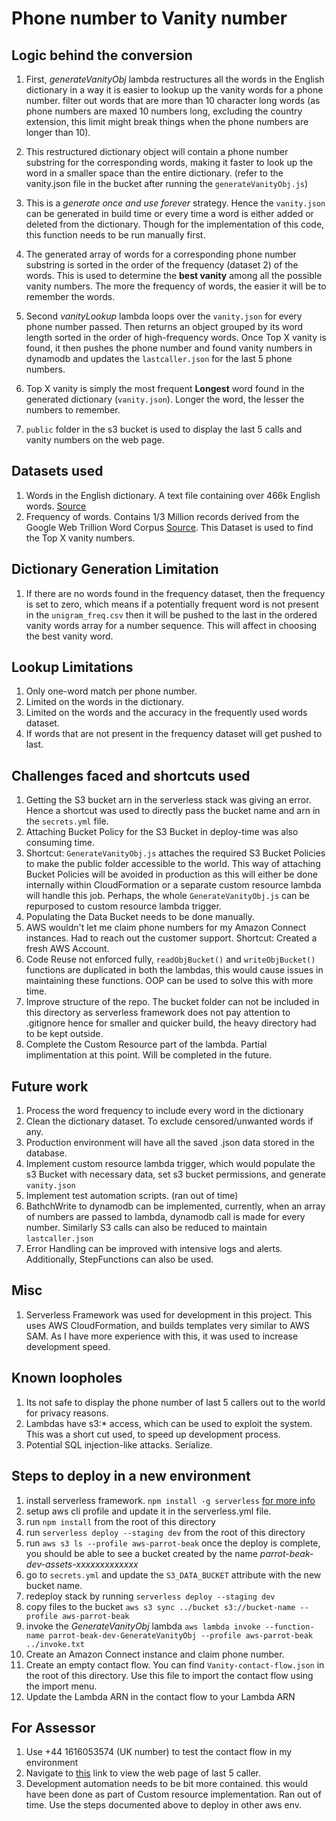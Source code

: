 # Phone number to Vanity number

## Logic behind the conversion

1. First, *generateVanityObj* lambda restructures all the words in the English dictionary in a way it is easier to lookup up the vanity words for a phone number. filter out words that are more than 10 character long words (as phone numbers are maxed 10 numbers long, excluding the country extension, this limit might break things when the phone numbers are longer than 10).

2. This restructured dictionary object will contain a phone number substring for the corresponding words, making it faster to look up the word in a smaller space than the entire dictionary. (refer to the vanity.json file in the bucket after running the `generateVanityObj.js`)

3. This is a *generate once and use forever* strategy. Hence the `vanity.json` can be generated in build time or every time a word is either added or deleted from the dictionary. Though for the implementation of this code, this function needs to be run manually first.

4. The generated array of words for a corresponding phone number substring is sorted in the order of the frequency (dataset 2) of the words. This is used to determine the **best vanity** among all the possible vanity numbers. The more the frequency of words, the easier it will be to remember the words.

5. Second *vanityLookup* lambda loops over the `vanity.json` for every phone number passed. Then returns an object grouped by its word length sorted in the order of high-frequency words. Once Top X vanity is found, it then pushes the phone number and found vanity numbers in dynamodb and updates the `lastcaller.json` for the last 5 phone numbers.  

6. Top X vanity is simply the most frequent **Longest** word found in the generated dictionary (`vanity.json`). Longer the word, the lesser the numbers to remember.

7. `public` folder in the s3 bucket is used to display the last 5 calls and vanity numbers on the web page.

## Datasets used

1. Words in the English dictionary. A text file containing over 466k English words. [Source](https://github.com/dwyl/english-words/blob/master/words_dictionary.json)
2. Frequency of words. Contains 1/3 Million records derived from the Google Web Trillion Word Corpus [Source](https://www.kaggle.com/rtatman/english-word-frequency). This Dataset is used to find the Top X vanity numbers.

## Dictionary Generation Limitation

1. If there are no words found in the frequency dataset, then the frequency is set to zero, which means if a potentially frequent word is not present in the `unigram_freq.csv` then it will be pushed to the last in the ordered vanity words array for a number sequence. This will affect in choosing the best vanity word.

## Lookup Limitations

1. Only one-word match per phone number.
2. Limited on the words in the dictionary.
3. Limited on the words and the accuracy in the frequently used words dataset.
4. If words that are not present in the frequency dataset will get pushed to last.

## Challenges faced and shortcuts used

1. Getting the S3 bucket arn in the serverless stack was giving an error. Hence a shortcut was used to directly pass the bucket name and arn in the `secrets.yml` file.
2. Attaching Bucket Policy for the S3 Bucket in deploy-time was also consuming time.
3. Shortcut: `GenerateVanityObj.js` attaches the required S3 Bucket Policies to make the public folder accessible to the world. This way of attaching Bucket Policies will be avoided in production as this will either be done internally within CloudFormation or a separate custom resource lambda will handle this job. Perhaps, the whole `GenerateVanityObj.js` can be repurposed to custom resource lambda trigger.
4. Populating the Data Bucket needs to be done manually.
5. AWS wouldn't let me claim phone numbers for my Amazon Connect instances. Had to reach out the customer support. Shortcut: Created a fresh AWS Account.
6. Code Reuse not enforced fully, `readObjBucket()` and `writeObjBucket()` functions are duplicated in both the lambdas, this would cause issues in maintaining these functions. OOP can be used to solve this with more time.
7. Improve structure of the repo. The bucket folder can not be included in this directory as serverless framework does not pay attention to .gitignore hence for smaller and quicker build, the heavy directory had to be kept outside.
8. Complete the Custom Resource part of the lambda. Partial implimentation at this point. Will be completed in the future.

## Future work

1. Process the word frequency to include every word in the dictionary
2. Clean the dictionary dataset. To exclude censored/unwanted words if any.
3. Production environment will have all the saved .json data stored in the database.
4. Implement custom resource lambda trigger, which would populate the s3 Bucket with necessary data, set s3 bucket permissions, and generate `vanity.json`
5. Implement test automation scripts. (ran out of time)
6. BathchWrite to dynamodb can be implemented, currently, when an array of numbers are passed to lambda, dynamodb call is made for every number. Similarly S3 calls can also be reduced to maintain `lastcaller.json`
7. Error Handling can be improved with intensive logs and alerts. Additionally, StepFunctions can also be used.

## Misc

1. Serverless Framework was used for development in this project. This uses AWS CloudFormation, and builds templates very similar to AWS SAM. As I have more experience with this, it was used to increase development speed.

## Known loopholes

1. Its not safe to display the phone number of last 5 callers out to the world for privacy reasons.
2. Lambdas have s3:* access, which can be used to exploit the system. This was a short cut used, to speed up development process.
3. Potential SQL injection-like attacks. Serialize.

## Steps to deploy in a new environment

1. install serverless framework. `npm install -g serverless` [for more info](https://www.serverless.com/framework/docs/getting-started)
2. setup aws cli profile and update it in the serverless.yml file.
3. run `npm install` from the root of this directory
4. run `serverless deploy --staging dev` from the root of this directory
5. run `aws s3 ls --profile aws-parrot-beak` once the deploy is complete, you should be able to see a bucket created by the name *parrot-beak-dev-assets-xxxxxxxxxxxxx*
6. go to `secrets.yml` and update the `S3_DATA_BUCKET` attribute with the new bucket name.
7. redeploy stack by running `serverless deploy --staging dev`
8. copy files to the bucket `aws s3 sync ../bucket s3://bucket-name --profile aws-parrot-beak`
9. invoke the *GenerateVanityObj* lambda `aws lambda invoke --function-name parrot-beak-dev-GenerateVanityObj --profile aws-parrot-beak ../invoke.txt`
10. Create an Amazon Connect instance and claim phone number.
11. Create an empty contact flow. You can find `Vanity-contact-flow.json` in the root of this directory. Use this file to import the contact flow using the import menu.
12. Update the Lambda ARN in the contact flow to your Lambda ARN

## For Assessor

1. Use +44 1616053574 (UK number) to test the contact flow in my environment
2. Navigate to [this](https://parrot-beak-dev-assets-428ihlbjwo51.s3.eu-west-2.amazonaws.com/public) link to view the web page of last 5 caller.
3. Development automation needs to be bit more contained. this would have been done as part of Custom resource implementation. Ran out of time. Use the steps documented above to deploy in other aws env.